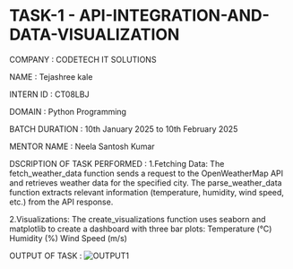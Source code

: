# TASK-1 - API-INTEGRATION-AND-DATA-VISUALIZATION

COMPANY : CODETECH IT SOLUTIONS

NAME : Tejashree kale

INTERN ID : CT08LBJ

DOMAIN : Python Programming

BATCH DURATION : 10th January 2025 to 10th February 2025

MENTOR NAME : Neela Santosh Kumar

DSCRIPTION OF TASK PERFORMED : 1.Fetching Data: The fetch_weather_data function sends a request to the OpenWeatherMap API and retrieves weather data for the specified city. The parse_weather_data function extracts relevant information (temperature, humidity, wind speed, etc.) from the API response.

2.Visualizations: The create_visualizations function uses seaborn and matplotlib to create a dashboard with three bar plots: Temperature (°C) Humidity (%) Wind Speed (m/s)

OUTPUT OF TASK :
![OUTPUT1](https://github.com/user-attachments/assets/e3b807e7-2867-4451-b088-13c55d6fc965)
